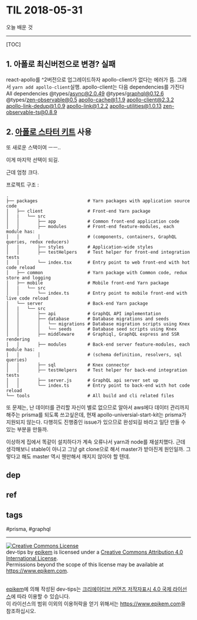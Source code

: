 # TIL 2018-05-31

오늘 배운 것

--------------------------

[TOC]
## 1. 아폴로 최신버전으로 변경? 실패

react-apollo를 ^2버전으로 업그레이드하자 apollo-client가 없다는 에러가 뜸. 그래서 `yarn add apollo-client`실행.
apollo-client는 다음 dependencies를 가진다
 All dependencies
 @types/async@2.0.49
 @types/graphql@0.12.6
 @types/zen-observable@0.5
 apollo-cache@1.1.9
 apollo-client@2.3.2
 apollo-link-dedup@1.0.9
 apollo-link@1.2.2
 apollo-utilities@1.0.13
 zen-observable-ts@0.8.9

## 2. [아폴로 스타터 키트](https://github.com/sysgears/apollo-universal-starter-kit) 사용

또 새로운 스택이여 ㅡㅡ..

이게 마지막 선택이 되길.

근데 엄청 크다. 

프로젝트 구조 :
```
.
├── packages                   # Yarn packages with application source code
│   ├── client                 # Front-end Yarn package
│   |   └── src
│   │       ├── app            # Common front-end application code
│   │       ├── modules        # Front-end feature-modules, each module has:
│   │       │                  # (components, containers, GraphQL queries, redux reducers)
│   │       ├── styles         # Application-wide styles
│   │       ├── testHelpers    # Test helper for front-end integration tests
│   │       └── index.tsx      # Entry point to web front-end with hot code reload
│   ├── common                 # Yarn package with Common code, redux store and logging
│   ├── mobile                 # Mobile front-end Yarn package
│   |   └── src
│   │       └── index.ts       # Entry point to mobile front-end with live code reload
│   └── server                 # Back-end Yarn package
│   |   └── src
│   │       ├── api            # GraphQL API implementation
│   │       ├── database       # Database migrations and seeds
│   │       │   └── migrations # Database migration scripts using Knex
│   │       │   └── seeds      # Database seed scripts using Knex
│   │       ├── middleware     # Graphiql, GraphQL express and SSR rendering
│   │       ├── modules        # Back-end server feature-modules, each module has:
│   │       │                  # (schema definition, resolvers, sql queries)
│   │       ├── sql            # Knex connector
│   │       ├── testHelpers    # Test helper for back-end integration tests
│   │       ├── server.js      # GraphQL api server set up
│   │       └── index.ts       # Entry point to back-end with hot code reload
└── tools                      # All build and cli related files
```

또 문제는, 난 데이터를 관리할 자신이 별로 없으므로 알아서 aws에다 데이터 관리까지 해주는 prisma를 되도록 쓰고싶은데, 현재 apollo-universial-start-kit는 prisma가 지원되지 않는다. 다행히도 진행중인 issue가 있으므로 완성되길 바라고 일단 만들 수 있는 부분을 만들까.

이상하게 집에서 똑같이 설치하다가 계속 오류나서 yarn과 node를 재설치했다. 근데 생각해보니 stable이 아니고 그냥 git clone으로 해서 master가 받아진게 원인일까. 그렇다고 해도 master 역시 웬만해서 깨지지 않아야 할 텐데.

## dep

## ref

## tags
  #prisma, #graphql



--------------------------


<!-- license start -->

<a rel="license" href="http://creativecommons.org/licenses/by/4.0/"><img alt="Creative Commons License" style="border-width:0" src="https://i.creativecommons.org/l/by/4.0/88x31.png" /></a>
<br /><span xmlns:dct="http://purl.org/dc/terms/" property="dct:title">dev-tips</span> by <a xmlns:cc="http://creativecommons.org/ns#" href="https://www.github.com/epikem/dev-tips" property="cc:attributionName" rel="cc:attributionURL">epikem</a> is licensed under a <a rel="license" href="http://creativecommons.org/licenses/by/4.0/">Creative Commons Attribution 4.0 International License</a>.<br />Permissions beyond the scope of this license may be available at <a xmlns:cc="http://creativecommons.org/ns#" href="https://www.epikem.com" rel="cc:morePermissions">https://www.epikem.com</a>.

<br /><a xmlns:cc="http://creativecommons.org/ns#" href="https://www.github.com/epikem/dev-tips" property="cc:attributionName" rel="cc:attributionURL">epikem</a>에 의해 작성된 <span xmlns:dct="http://purl.org/dc/terms/" property="dct:title">dev-tips</span>는 <a rel="license" href="http://creativecommons.org/licenses/by/4.0/">크리에이티브 커먼즈 저작자표시 4.0 국제 라이선스</a>에 따라 이용할 수 있습니다.<br />이 라이선스의 범위 이외의 이용허락을 얻기 위해서는 <a xmlns:cc="http://creativecommons.org/ns#" href="https://www.epikem.com" rel="cc:morePermissions">https://www.epikem.com</a>을 참조하십시오.

<!-- license end -->